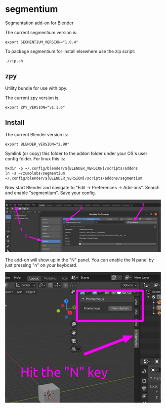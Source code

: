 # segmentium
Segmentation add-on for Blender

The current segmentium version is:

```
export SEGMENTIUM_VERSION="1.0.4"
```

To package segmentium for install elsewhere use the zip script:

```
./zip.sh
```

## zpy

Utility bundle for use with bpy.

The current zpy version is:

```
export ZPY_VERSION="v1.1.6"
```

## Install

The current Blender version is:

```
export BLENDER_VERSION="2.90"
```

Symlink (or copy) this folder to the addon folder under your OS's user config folder. For linux this is:

```
mkdir -p ~/.config/blender/${BLENDER_VERSION}/scripts/addons
ln -s ~/zumolabs/segmentium ~/.config/blender/${BLENDER_VERSION}/scripts/addons/segmentium
```

Now start Blender and navigate to "Edit -> Preferences -> Add-ons". Search and enable "segmentium". Save your config.

![Enabling the addon](./doc/addon_setup_location.png)

The add-on will show up in the "N" panel. You can enable the N panel by just pressing "n" on your keyboard.

![The N panel](./doc/addon_panel_location.png)